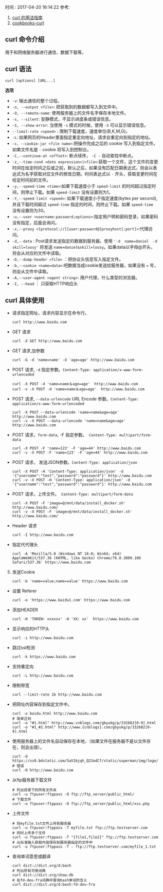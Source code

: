 时间 : 2017-04-20 16:14:22
参考:

1. [curl 的用法指南](http://www.ruanyifeng.com/blog/2019/09/curl-reference.html)
2. [cookbooks-curl](https://catonmat.net/cookbooks/curl)

## curl 命令介绍

用于和网络服务器进行通信、数据下载等。

## curl 语法

```shell
curl [options] [URL...]
```

**选项**

 * `-v`: 输出通信的整个过程。
 * `-o, --output <file>`: 把获取到的数据都写入到文件中。
 * `-O, --remote-name`: 使用服务器上的文件名字保存本地文件。
 * `-s, --silent`: 安静模式，不显示进度条或错误信息。
 * `-S, --show-error`: 当使用 `-s` 模式的时候，使用 `-S` 可以显示错误信息。
 * `--limit-rate <speed>` : 限制下载速度，速度单位(B,K,M,G)。
 * `-L`: 如果网页的Header里面指定重定向地址，请求会重定向到指定的地址。
 * `-c，--cookie-jar <file name>`:把操作完成之后的 cookie 写入到指定文件。如果文件名是 `-` cookie 将写入到控制台。
 * `-C,--continue-at <offset>`: 断点续传， `-C -` 自动查找中断点。
 * `-z,--time-cond <date expression>|<file>`:获取一个文件，这个文件的变更时间在给定时间之后或之前，默认之后，如果没有匹配日期表达式，则会以表达式为名字获取对应文件的修改日期。时间表达式以 `-`  开头，获取变更时间在给定时间前的文件。
 * `-y,--speed-time <time>`:如果下载速度小于 `speed-limit` 的时间超过指定时间，则停止下载。如果 `speed-limit` 没有设置则为1。
 * `-Y,--speed-limit <speed>`: 如果下载速度小于指定速度(bytes per second),并且下载时间超过 `speed-time` 指定的时间，则终止下载。如果 `speed-time` 没有设置则为30。
 * `-u,--user <username:password;options>`:指定用户明和密码登录，如果密码没有指定，后面会询问。
 * `-x,--proxy <[protocol://][user:password@]proxyhost[:port]>`:代理访问。
 * `-d,--data` <data> : Post请求发送指定的数据到服务器。使用 `'-d  name=daniel  -d
              skill=lousy'` 将发送 `name=daniel&skill=lousy`。如果data以字母@开头，将会从对应的文件中读取。
 * `-D,--dump-header <file>` ：把协议头信息写入指定文件。
 * `-b,--cookie <name=data>`:吧数据当成cookie发送给服务器，如果没有 `=` 号，则会从文件中读取。
 *  `-A,--user-agent <agent string>`: 用户代理，什么类型的浏览器。
 *  `-I, --head` ： 只获取HTTP响应头

## curl 具体使用

*  请求指定网址，请求内容显示在命令行。

    ```shell
    curl http://www.baidu.com
    ```

* GET 请求

     ```shell
     curl -X GET http://www.baidu.com
     ```

* GET 请求,加参数

     ```shell
     curl -G -d 'name=name' -d 'age=age' http://www.baidu.com
     ```

* POST 请求, `-d` 指定参数。`Content-Type: application/x-www-form-urlencoded`

    ```shell
    curl -X POST -d 'name=name＆age=age'  http://www.baidu.com
    curl -v -X POST -d 'name=name＆age=age'  http://www.baidu.com
    ```

* POST 请求, `--data-urlencode` URL Encode 参数。`Content-Type: application/x-www-form-urlencoded`

    ```shell
    curl -X POST --data-urlencode 'name=name&age=age' http://www.baidu.com
    curl -v -X POST --data-urlencode 'name=name&age=age' http://www.baidu.com
    ```
    
* POST  请求，`form-data`, -F 指定参数。` Content-Type: multipart/form-data`

    ```shell
    curl -X POST -F 'name=123' -F 'age=44' http://www.baidu.com
    curl -v -X POST -F 'name=123' -F 'age=44' http://www.baidu.com
    ```

* POST 请求， 发送JSON参数。`Content-Type: application/json`

    ```shell
    curl -X POST -H 'Content-Type: application/json' -d '{"username":"test","password":"password"}' http://www.baidu.com
    curl -v -X POST -H 'Content-Type: application/json' -d '{"username":"test","password":"password"}' http://www.baidu.com
    ```

* POST 请求，上传文件。` Content-Type: multipart/form-data`

    ```shell
    curl -X POST -F 'image=@/mnt/data/install_docker.sh' http://www.baidu.com/
    curl -v -X POST -F 'image=@/mnt/data/install_docker.sh' http://www.baidu.com/
    ```

* Header 请求

    ```shell
    curl -I http://www.baidu.com
    ```
    
* 指定代代理头

    ```shell 
    curl -A 'Mozilla/5.0 (Windows NT 10.0; Win64; x64) AppleWebKit/537.36 (KHTML, like Gecko) Chrome/76.0.3809.100 Safari/537.36' https://www.baidu.com
    ```
    
5. 发送Cookie

    ```shell
    curl -b 'name=value;name=value' https://www.baidu.com
    ```

* 设置 Referer

    ```shell
    curl -e 'https://www.baidu1.com' https://www.baidu.com
    ```

* 添加HEADER

    ```shell
    curl -H 'TOKEN: xxxxxx' -H 'XX: xx'  https://www.baidu.com
    ```

* 显示响应的HTTP头

    ```shell
    curl -i http://www.baidu.com
    ```

* 跳过ssl检测

    ```shelll
    curl -k https://www.baidu.com
    ```

* 支持重定向

    ```shell
    curl -L http://www.baidu.com
    ```

* 限制带宽

    ```shell
    curl --limit-rate 1b http://www.baidu.com
    ```

* 把网址内容保存到指定文件中。

    ```
    curl -o baidu.html http://www.baidu.com
    # 简单正则
    curl -o "#1.html" http://www.cnblogs.com/gbyukg/p/332682[0-9].html
    curl -o "#1_#2.html" http://www.{cnblogs}.com/gbyukg/p/332682[0-9].html
    ```

* 使用服务器上的文件名自动保存在本地，（如果文件在服务器不是以文件存在，则会出错）。

    ```shell
    curl -O https://ss0.bdstatic.com/5aV1bjqh_Q23odCf/static/superman/img/logo/logo_white_fe6da1ec.png
    # 错误
    curl -O http://www.baidu.com
    ```

* 从ftp服务器下载文件

    ```shell
    # 列出目录下的所有文件夹
    curl -u ftpuser:ftppass -O ftp://ftp_server/public_html/
    # 下载文件
    curl -u ftpuser:ftppass -O ftp://ftp_server/public_html/xss.php
    ```

* 上传文件

    ```shell
    # 将myfile.txt文件上传到服务器
    curl -u ftpuser:ftppass -T myfile.txt ftp://ftp.testserver.com
    # 同时上传多个文件
    curl -u ftpuser:ftppass -T "{file1,file2}" ftp://ftp.testserver.com
    # 从标准输入获取内容保存到服务器指定的文件中
    curl -u ftpuser:ftppass -T - ftp://ftp.testserver.com/myfile_1.txt
    ```

* 查询单词意思或翻译

    ```shell
    curl dict://dict.org/d:bash
    # 列出所有可用词典
    curl dict://dict.org/show:db
    # 在fd-deu-fra词典中查询bash单词的含义
    curl dict://dict.org/d:bash:fd-deu-fra
    ```